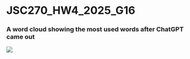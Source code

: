 # JSC270_HW4_2025_G16
### A word cloud showing the most used words after ChatGPT came out
![](https://github.com/phuonganhdangamy/JSC270_HW4_2025_G16/blob/main/Twitter%20Cloud.png)
